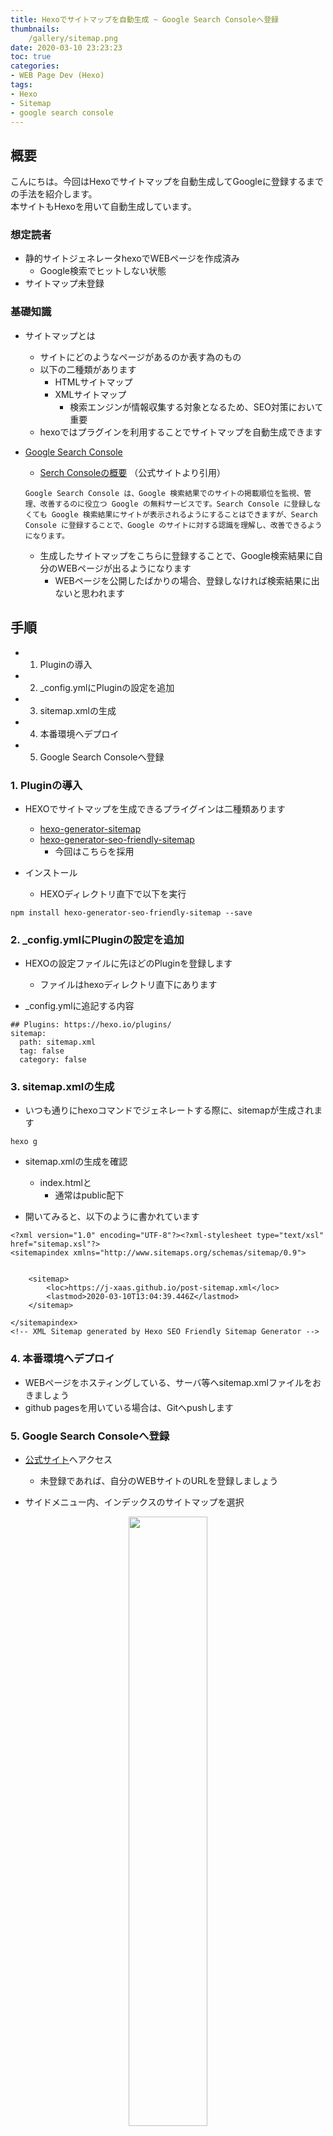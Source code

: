 ```yaml
---
title: Hexoでサイトマップを自動生成 ~ Google Search Consoleへ登録
thumbnails: 
    /gallery/sitemap.png
date: 2020-03-10 23:23:23
toc: true
categories:
- WEB Page Dev (Hexo)
tags:
- Hexo
- Sitemap
- google search console
---
```


<!-- toc -->

## 概要
こんにちは。今回はHexoでサイトマップを自動生成してGoogleに登録するまでの手法を紹介します。  
本サイトもHexoを用いて自動生成しています。  

### 想定読者
- 静的サイトジェネレータhexoでWEBページを作成済み
    - Google検索でヒットしない状態
- サイトマップ未登録

### 基礎知識
- サイトマップとは
    - サイトにどのようなページがあるのか表す為のもの
    - 以下の二種類があります
        - HTMLサイトマップ
        - XMLサイトマップ
            - 検索エンジンが情報収集する対象となるため、SEO対策において重要    
    - hexoではプラグインを利用することでサイトマップを自動生成できます

- [Google Search Console](https://support.google.com/webmasters/answer/9128668?hl=ja&ref_topic=9128571)
    - [Serch Consoleの概要](https://support.google.com/webmasters/answer/9128668?hl=ja&ref_topic=9128571) （公式サイトより引用）
    ```
    Google Search Console は、Google 検索結果でのサイトの掲載順位を監視、管理、改善するのに役立つ Google の無料サービスです。Search Console に登録しなくても Google 検索結果にサイトが表示されるようにすることはできますが、Search Console に登録することで、Google のサイトに対する認識を理解し、改善できるようになります。
    ```
    - 生成したサイトマップをこちらに登録することで、Google検索結果に自分のWEBページが出るようになります
        - WEBページを公開したばかりの場合、登録しなければ検索結果に出ないと思われます

## 手順
- 1. Pluginの導入
- 2. _config.ymlにPluginの設定を追加
- 3. sitemap.xmlの生成
- 4. 本番環境へデプロイ
- 5. Google Search Consoleへ登録

### 1. Pluginの導入

- HEXOでサイトマップを生成できるプライグインは二種類あります
    - [hexo-generator-sitemap](https://github.com/hexojs/hexo-generator-sitemap)
    - [hexo-generator-seo-friendly-sitemap]()
        - 今回はこちらを採用

- インストール
    - HEXOディレクトリ直下で以下を実行
```
npm install hexo-generator-seo-friendly-sitemap --save
```

### 2. _config.ymlにPluginの設定を追加

- HEXOの設定ファイルに先ほどのPluginを登録します
    - ファイルはhexoディレクトリ直下にあります

- _config.ymlに追記する内容
```
## Plugins: https://hexo.io/plugins/
sitemap:
  path: sitemap.xml
  tag: false
  category: false
```

### 3. sitemap.xmlの生成
- いつも通りにhexoコマンドでジェネレートする際に、sitemapが生成されます
```
hexo g
```
- sitemap.xmlの生成を確認
    - index.htmlと
        - 通常はpublic配下

- 開いてみると、以下のように書かれています
```
<?xml version="1.0" encoding="UTF-8"?><?xml-stylesheet type="text/xsl" href="sitemap.xsl"?>
<sitemapindex xmlns="http://www.sitemaps.org/schemas/sitemap/0.9">


    <sitemap>
        <loc>https://j-xaas.github.io/post-sitemap.xml</loc>
        <lastmod>2020-03-10T13:04:39.446Z</lastmod>
    </sitemap>

</sitemapindex>
<!-- XML Sitemap generated by Hexo SEO Friendly Sitemap Generator -->

```

### 4. 本番環境へデプロイ
- WEBページをホスティングしている、サーバ等へsitemap.xmlファイルをおきましょう
- github pagesを用いている場合は、Gitへpushします

### 5. Google Search Consoleへ登録

- [公式サイト](https://search.google.com/search-console)へアクセス
    - 未登録であれば、自分のWEBサイトのURLを登録しましょう

- サイドメニュー内、インデックスのサイトマップを選択

<div style="text-align:center;">
<img src="https://user-images.githubusercontent.com/41946222/76317221-2d197300-631f-11ea-9b4c-4c7dbb3b3d75.PNG" height="50%" width="50%">
</div>


- 新しいサイトマップの追加
    - 入力欄に"sitemap.xml"を入力
    - 送信


<div style="text-align:center;">
<img src="https://user-images.githubusercontent.com/41946222/76317318-5df9a800-631f-11ea-8995-7722bd39ddc5.png" height="100%" width="100%">
</div>


- しばらく待って更新すると、以下のようにステータスが”成功しました”と表示されます
    - 以上でサイトマップの登録は完了です
        - hexo g の度に更新されるので、事後作業は特にありません

<div style="text-align:center;">
<img src="https://user-images.githubusercontent.com/41946222/76319276-5687ce00-6322-11ea-98de-c4837c6f1785.png" height="100%" width="100%">
</div>